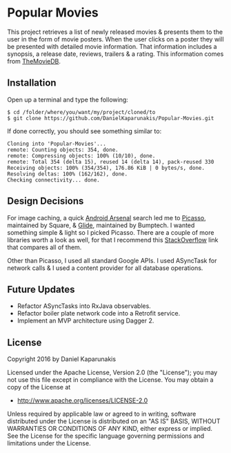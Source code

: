 # Popular Movies

This project retrieves a list of newly released movies & presents them to the user in the form of movie posters. When the user clicks on a poster they will be presented with detailed movie information. That information includes a synopsis, a release date, reviews, trailers & a rating. This information comes from [TheMovieDB](www.themoviedb.org).

## Installation

Open up a terminal and type the following:

```
$ cd /folder/where/you/want/my/project/cloned/to
$ git clone https://github.com/DanielKaparunakis/Popular-Movies.git
```

If done correctly, you should see something similar to:

```
Cloning into 'Popular-Movies'...
remote: Counting objects: 354, done.
remote: Compressing objects: 100% (10/10), done.
remote: Total 354 (delta 15), reused 14 (delta 14), pack-reused 330
Receiving objects: 100% (354/354), 176.86 KiB | 0 bytes/s, done.
Resolving deltas: 100% (162/162), done.
Checking connectivity... done.
```

## Design Decisions

For image caching, a quick [Android Arsenal](https://android-arsenal.com/) search led me to [Picasso](https://github.com/square/picasso), maintained by Square, & [Glide](https://github.com/bumptech/glide), maintained by Bumptech. I wanted something simple & light so I picked Picasso. There are a couple of more libraries worth a look as well, for that I recommend this [StackOverflow](http://stackoverflow.com/questions/29363321/picasso-v-s-imageloader-v-s-fresco-vs-glide) link that compares all of them.

Other than Picasso, I used all standard Google APIs. I used ASyncTask for network calls & I used a content provider for all database operations.

## Future Updates

* Refactor ASyncTasks into RxJava observables.
* Refactor boiler plate network code into a Retrofit service.
* Implement an MVP architecture using Dagger 2.

## License

Copyright 2016 by Daniel Kaparunakis

   Licensed under the Apache License, Version 2.0 (the "License");
   you may not use this file except in compliance with the License.
   You may obtain a copy of the License at

* http://www.apache.org/licenses/LICENSE-2.0

 Unless required by applicable law or agreed to in writing, software
 distributed under the License is distributed on an "AS IS" BASIS,
 WITHOUT WARRANTIES OR CONDITIONS OF ANY KIND, either express or implied.
 See the License for the specific language governing permissions and
 limitations under the License.





